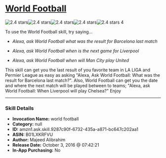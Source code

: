 # [World Football](http://alexa.amazon.com/#skills/amzn1.ask.skill.9287c90f-6732-435a-a871-bc647c202aa1)
![2.4 stars](../../images/ic_star_black_18dp_1x.png)![2.4 stars](../../images/ic_star_black_18dp_1x.png)![2.4 stars](../../images/ic_star_half_black_18dp_1x.png)![2.4 stars](../../images/ic_star_border_black_18dp_1x.png)![2.4 stars](../../images/ic_star_border_black_18dp_1x.png) 4

To use the World Football skill, try saying...

* *Alexa, ask World Football what was the result for Barcelona last match*

* *Alexa, ask World Football when is the next game for Liverpool*

* *Alexa, ask World Football when will Man City play United*

This skill can get you the last result of you favorite team in LA LIGA and Permier League as easy as asking "Alexa, Ask World Football: What was the result for Barcelona last match?". Also, World Football can get you the date and where the next match will be played between to teams; "Alexa, ask World Football: When Liverpool will play Chelsea?" Enjoy

***

### Skill Details

* **Invocation Name:** world football
* **Category:** null
* **ID:** amzn1.ask.skill.9287c90f-6732-435a-a871-bc647c202aa1
* **ASIN:** B01LXKRFVU
* **Author:** Majeed Alibrahim
* **Release Date:** October 3, 2016 @ 07:42:21
* **In-App Purchasing:** No
